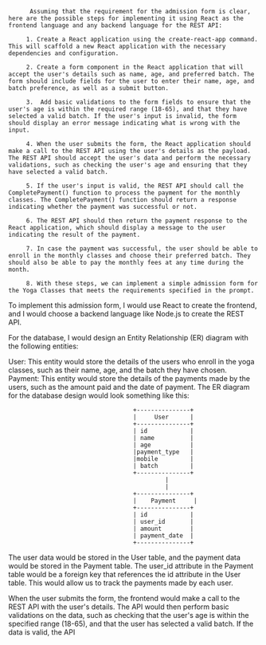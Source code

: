 
          Assuming that the requirement for the admission form is clear, here are the possible steps for implementing it using React as the frontend language and any backend language for the REST API:

         1. Create a React application using the create-react-app command. This will scaffold a new React application with the necessary dependencies and configuration.
          
         2. Create a form component in the React application that will accept the user's details such as name, age, and preferred batch. The form should include fields for the user to enter their name, age, and batch preference, as well as a submit button.
          
         3.  Add basic validations to the form fields to ensure that the user's age is within the required range (18-65), and that they have selected a valid batch. If the user's input is invalid, the form should display an error message indicating what is wrong with the input.
          
         4. When the user submits the form, the React application should make a call to the REST API using the user's details as the payload. The REST API should accept the user's data and perform the necessary validations, such as checking the user's age and ensuring that they have selected a valid batch.
          
         5. If the user's input is valid, the REST API should call the CompletePayment() function to process the payment for the monthly classes. The CompletePayment() function should return a response indicating whether the payment was successful or not.
          
         6. The REST API should then return the payment response to the React application, which should display a message to the user indicating the result of the payment.
          
         7. In case the payment was successful, the user should be able to enroll in the monthly classes and choose their preferred batch. They should also be able to pay the monthly fees at any time during the month.
          
         8. With these steps, we can implement a simple admission form for the Yoga Classes that meets the requirements specified in the prompt.



To implement this admission form, I would use React to create the frontend, and I would choose a backend language like Node.js to create the REST API.

For the database, I would design an Entity Relationship (ER) diagram with the following entities:

User: This entity would store the details of the users who enroll in the yoga classes, such as their name, age, and the batch they have chosen.
Payment: This entity would store the details of the payments made by the users, such as the amount paid and the date of payment.
The ER diagram for the database design would look something like this:

                                       +---------------+
                                       |     User      |
                                       +---------------+
                                       | id            |
                                       | name          |
                                       | age           |
                                       |payment_type   |
                                       |mobile         |
                                       | batch         |
                                       +---------------+
                                                |
                                                |
                                       +---------------+
                                       |    Payment     |
                                       +---------------+
                                       | id            |
                                       | user_id       |
                                       | amount        |
                                       | payment_date  |
                                       +---------------+
The user data would be stored in the User table, and the payment data would be stored in the Payment table. The user_id attribute in the Payment table would be a foreign key that references the id attribute in the User table. This would allow us to track the payments made by each user.

When the user submits the form, the frontend would make a call to the REST API with the user's details. The API would then perform basic validations on the data, such as checking that the user's age is within the specified range (18-65), and that the user has selected a valid batch. If the data is valid, the API

